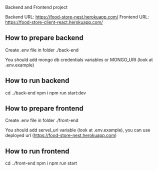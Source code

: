 Backend and Frontend project

Backend URL: https://food-store-nest.herokuapp.com/
Frontend URL: https://food-store-client-react.herokuapp.com/

## How to prepare backend

Create .env file in folder ./back-end

You should add mongo db credentials variables or MONGO_URI (look at .env.example) 

## How to run backend

cd ../back-end
npm i
npm run start:dev

## How to prepare frontend

Create .env file in folder ./front-end

You should add servel_url variable (look at .env.example), you can use deployed url (https://food-store-nest.herokuapp.com)

## How to run frontend

cd ../front-end
npm i
npm run start
